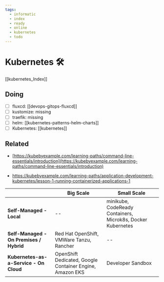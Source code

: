 ```yaml
---
tags:
  - informatic
  - index
  - ready
  - online
  - kubernetes
  - todo
---
```


# Kubernetes 🛠

[[kubernetes_Index]]

## Doing

- [ ] fluxcd: [[devops-gitops-fluxcd]]
- [ ] kustomize: missing
- [ ] traefik: missing
- [ ] helm: [[kubernetes-patterns-helm-charts]]
- [ ] Kubernetes: [[kubernetes]]

## Related

- [https://kubebyexample.com/learning-paths/command-line-essentials/introduction](https://kubebyexample.com/learning-paths/command-line-essentials/introduction)

- https://kubebyexample.com/learning-paths/application-development-kubernetes/lesson-1-running-containerized-applications-1

|                                | **Big Scale**                                  | **Small Scale**                                    |
|--------------------------------|-----------------------------------------------|--------------------------------------------------|
| **Self-Managed - Local**       | --                                            | minikube, CodeReady Containers, Microk8s, Docker Kubernetes |
| **Self-Managed - On Premises / Hybrid** | Red Hat OpenShift, VMWare Tanzu, Rancher | --                                               |
| **Kubernetes-as-a-Service - On Cloud**  | OpenShift Dedicated, Google Container Engine, Amazon EKS | Developer Sandbox                                |

